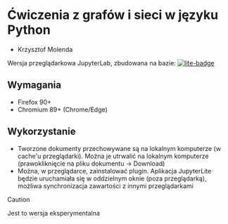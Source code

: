 # Ćwiczenia z grafów i sieci w języku Python

* Krzysztof Molenda

Wersja przeglądarkowa JupyterLab, zbudowana na bazie: [![lite-badge](https://jupyterlite.rtfd.io/en/latest/_static/badge.svg)](https://jupyterlite.github.io/demo)

## Wymagania

- Firefox 90+
- Chromium 89+ (Chrome/Edge)

## Wykorzystanie

* Tworzone dokumenty przechowywane są na lokalnym komputerze (w cache'u przeglądarki). Można je utrwalić na lokalnym komputerze (prawokliknięcie na pliku dokumentu -> Download)
* Można, w przeglądarce, zainstalować plugin. Aplikacja JupyterLite będzie uruchamiała się w oddzielnym oknie (poza przeglądarką), możliwa synchronizacja zawartości z innymi przeglądarkami

> [!CAUTION]
> Jest to wersja eksperymentalna

